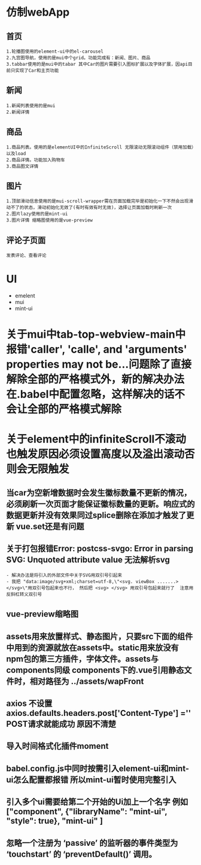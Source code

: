 # 仿制webApp
## 首页
    1.轮播图使用的element-ui中的el-carousel
    2.九宫图导航，使用的是mui中个grid。功能完成有：新闻、图片、商品
    3.tabbar使用的是mui中的tabar 其中Car的图片需要引入图标扩展以及字体扩展，因api目前只实现了Car和主页功能
## 新闻
    1.新闻列表使用的是mui
    2.新闻详情
## 商品
    1.商品列表。使用的是elementUI中的InfiniteScroll 无限滚动无限滚动组件（禁用加载）以及load
    2.商品详情。功能加入购物车
    3.商品图文详情
## 图片
    1.顶部滑动信息使用的是mui-scroll-wrapper需在页面加载完毕是初始化一下不然会出现滑动不了的状态，滑动初始化无效了(有时有效有时无效)，选择让页面加载时刷新一次
    2.图片lazy使用的是mint-ui
    3.图片详情 缩略图使用的是vue-preview
## 评论子页面
    发表评论、查看评论
















# UI
- emelent
- mui
- mint-ui
# 关于mui中tab-top-webview-main中报错'caller', 'calle', and 'arguments' properties may not be...问题除了直接解除全部的严格模式外，新的解决办法在.babel中配置忽略，这样解决的话不会让全部的严格模式解除
# 关于element中的infiniteScroll不滚动也触发原因必须设置高度以及溢出滚动否则会无限触发

## 当car为空新增数据时会发生徽标数量不更新的情况，必须刷新一次页面才能保证徽标数量的更新。响应式的数据更新并没有效果同过splice删除在添加才触发了更新 vue.set还是有问题
## 关于打包报错Error: postcss-svgo: Error in parsing SVG: Unquoted attribute value 无法解析svg 
    - 解决办法是将引入的外部文件中关于SVG用双引号引起来
    - 我把 "data:image/svg+xml;charset=utf-8,\"<svg. viewBox .......></svg>\"用双引号包起来也不行， 然后把 <svg> </svg> 用双引号包起来就行了  注意用反斜杠转义双引号 
##  vue-preview缩略图

## assets用来放置样式、静态图片，只要src下面的组件中用到的资源就放在assets中。static用来放没有npm包的第三方插件，字体文件。assets与components同级 components下的.vue引用静态文件时，相对路径为 ../assets/wapFront
## axios 不设置axios.defaults.headers.post['Content-Type'] ='' POST请求就能成功 原因不清楚
## 导入时间格式化插件moment
## babel.config.js中同时按需引入element-ui和mint-ui怎么配置都报错 所以mint-ui暂时使用完整引入
## 引入多个ui需要给第二个开始的Ui加上一个名字 例如["component", {"libraryName": "mint-ui", "style": true}, "mint-ui" ]
## 忽略一个注册为 ‘passive’ 的监听器的事件类型为 ‘touchstart’ 的 ‘preventDefault()’ 调用。


